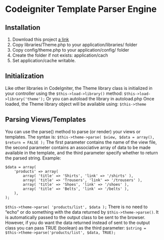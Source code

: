 # Codeigniter Template Parser Engine

## Installation
1. Download this project [a link](https://github.com/samsabz/CodeigniterTemplateEngine/archive/refs/heads/main.zip)
2. Copy libraries/Theme.php to your application/libraries/ folder
3. Copy config/theme.php to your application/config/ folder
4. Create the folder if not exists: application/cach
5. Set application/cache writable.

## Initialization
Like other libraries in CodeIgniter, the Theme library class is initialized in your controller using the
``$this->load->library()`` method:
``$this->load->library('theme');``
Or you can autoload the library in autoload.php
Once loaded, the Theme library object will be available using: ``$this->theme``

## Parsing Views/Templates
You can use the parse() method to parse (or render) your views or templates. The syntax is:
``$this->theme->parse( $view, $data = array(), $return = FALSE );``
The first parameter contains the name of the view file, the second parameter contains an associative array
of data to be made available in the template, and the third parameter specify whether to return the parsed
string.
Example:
```
$data = array(
    'products' => array(
        array( 'title' => 'Shirts', 'link' => '/shirts' ),
        array( 'title' => 'Trousers', 'link' => '/trousers' ),
        array( 'title' => 'Shoes', 'link' => '/shoes' ),
        array( 'title' => 'Belts', 'link' => '/belts' ),
    ),
);
```
``$this->theme->parse( 'products/list', $data );``
There is no need to “echo” or do something with the data returned by ``$this->theme->parse()``. It is
automatically passed to the output class to be sent to the browser. However, if you do want the data
returned instead of sent to the output class you can pass TRUE (boolean) as the third parameter:
```$string = $this->theme->parse('products/list', $data, TRUE);```

